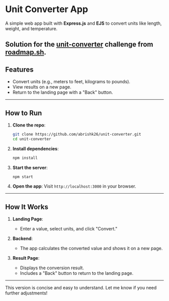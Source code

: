 # Unit Converter App

A simple web app built with **Express.js** and **EJS** to convert units like length, weight, and temperature.

Solution for the [unit-converter](https://roadmap.sh/projects/unit-converter) challenge from [roadmap.sh](https://roadmap.sh).
---

## Features

- Convert units (e.g., meters to feet, kilograms to pounds).
- View results on a new page.
- Return to the landing page with a "Back" button.

---

## How to Run

1. **Clone the repo**:
   ```bash
   git clone https://github.com/abrishk26/unit-converter.git
   cd unit-converter
   ```

2. **Install dependencies**:
   ```bash
   npm install
   ```

3. **Start the server**:
   ```bash
   npm start
   ```

4. **Open the app**:
   Visit `http://localhost:3000` in your browser.

---

## How It Works

1. **Landing Page**:
   - Enter a value, select units, and click "Convert."

2. **Backend**:
   - The app calculates the converted value and shows it on a new page.

3. **Result Page**:
   - Displays the conversion result.
   - Includes a "Back" button to return to the landing page.

---

This version is concise and easy to understand. Let me know if you need further adjustments!

